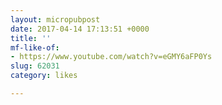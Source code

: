```yaml
---
layout: micropubpost
date: 2017-04-14 17:13:51 +0000
title: ''
mf-like-of:
- https://www.youtube.com/watch?v=eGMY6aFP0Ys
slug: 62031
category: likes

---
```

